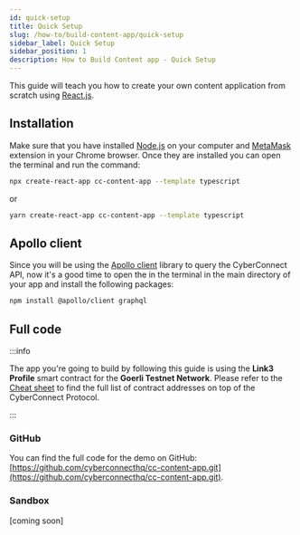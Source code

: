 ```yaml
---
id: quick-setup
title: Quick Setup
slug: /how-to/build-content-app/quick-setup
sidebar_label: Quick Setup
sidebar_position: 1
description: How to Build Content app - Quick Setup
---
```


This guide will teach you how to create your own content application from scratch using [React.js](https://reactjs.org/).

## Installation

Make sure that you have installed [Node.js](https://nodejs.org/en/download/) on your computer and [MetaMask](https://metamask.io/) extension in your Chrome browser. Once they are installed you can open the terminal and run the command:

```bash
npx create-react-app cc-content-app --template typescript
```

or

```bash
yarn create-react-app cc-content-app --template typescript
```

## Apollo client

Since you will be using the [Apollo client](https://www.apollographql.com/docs/) library to query the CyberConnect API, now it's a good time to open the in the terminal in the main directory of your app and install the following packages:

```bash npm2yarn
npm install @apollo/client graphql
```

## Full code

:::info

The app you're going to build by following this guide is using the **Link3 Profile** smart contract for the **Goerli Testnet Network**. Please refer to the [Cheat sheet](/cheat-sheet) to find the full list of contract addresses on top of the CyberConnect Protocol.

:::

### GitHub

You can find the full code for the demo on GitHub:
[https://github.com/cyberconnecthq/cc-content-app.git](https://github.com/cyberconnecthq/cc-content-app.git).

### Sandbox

[coming soon]
